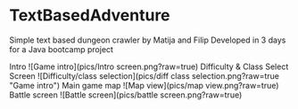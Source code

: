 # TextBasedAdventure
Simple text based dungeon crawler by Matija and Filip
Developed in 3 days for a Java bootcamp project

Intro
![Game intro](pics/Intro screen.png?raw=true)
Difficulty & Class Select Screen
![Difficulty/class selection](pics/diff class selection.png?raw=true "Game intro")
Main game map
![Map view](pics/map view.png?raw=true)
Battle screen
![Battle screen](pics/battle screen.png?raw=true)


